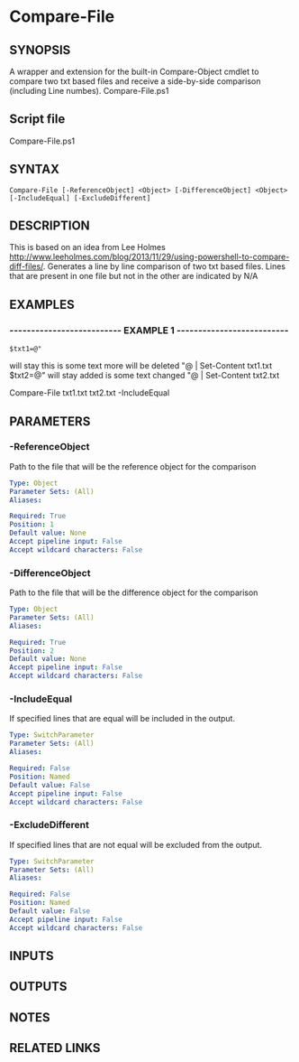 # Compare-File

## SYNOPSIS
A wrapper and extension for the built-in Compare-Object cmdlet to compare two txt based files and receive a side-by-side comparison (including Line numbes).
Compare-File.ps1

## Script file
Compare-File.ps1

## SYNTAX

```
Compare-File [-ReferenceObject] <Object> [-DifferenceObject] <Object> [-IncludeEqual] [-ExcludeDifferent]
```

## DESCRIPTION
This is based on an idea from Lee Holmes http://www.leeholmes.com/blog/2013/11/29/using-powershell-to-compare-diff-files/.
Generates a line by line comparison of two 
txt based files.
Lines that are present in one file but not in the other are indicated by N/A

## EXAMPLES

### -------------------------- EXAMPLE 1 --------------------------
```
$txt1=@"
```

will stay
this is some text
more
will be deleted
"@ | Set-Content txt1.txt
$txt2=@"
will stay
added is some text
changed
"@ | Set-Content txt2.txt

Compare-File txt1.txt txt2.txt -IncludeEqual

## PARAMETERS

### -ReferenceObject
Path to the file that will be the reference object for the comparison

```yaml
Type: Object
Parameter Sets: (All)
Aliases: 

Required: True
Position: 1
Default value: None
Accept pipeline input: False
Accept wildcard characters: False
```

### -DifferenceObject
Path to the file that will be the difference object for the comparison

```yaml
Type: Object
Parameter Sets: (All)
Aliases: 

Required: True
Position: 2
Default value: None
Accept pipeline input: False
Accept wildcard characters: False
```

### -IncludeEqual
If specified lines that are equal will be included in the output.

```yaml
Type: SwitchParameter
Parameter Sets: (All)
Aliases: 

Required: False
Position: Named
Default value: False
Accept pipeline input: False
Accept wildcard characters: False
```

### -ExcludeDifferent
If specified lines that are not equal will be excluded from the output.

```yaml
Type: SwitchParameter
Parameter Sets: (All)
Aliases: 

Required: False
Position: Named
Default value: False
Accept pipeline input: False
Accept wildcard characters: False
```

## INPUTS

## OUTPUTS

## NOTES

## RELATED LINKS

